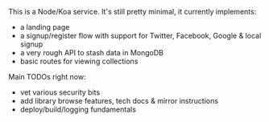 This is a Node/Koa service. It's still pretty minimal, it currently implements:

- a landing page
- a signup/register flow with support for Twitter, Facebook, Google & local signup
- a very rough API to stash data in MongoDB
- basic routes for viewing collections

Main TODOs right now:

- vet various security bits
- add library browse features, tech docs & mirror instructions
- deploy/build/logging fundamentals
